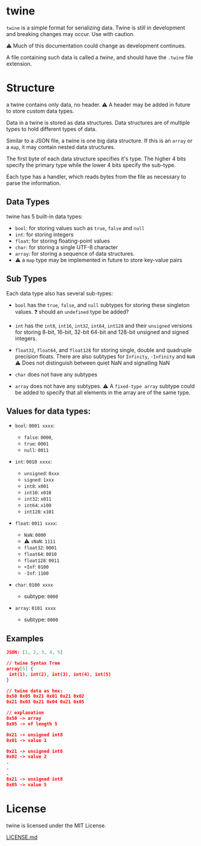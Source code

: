 # twine

`twine` is a simple format for serializing data. Twine is still in development and breaking changes may occur. Use with caution.

⚠️ Much of this documentation could change as development continues.

A file containing such data is called a *twine*, and 
should have the `.twine` file extension.

# Structure

a twine contains only data, no header. ⚠️ A header may be added in future to store custom data types.

Data in a twine is stored as data structures. Data structures are of multiple types to hold different types of data.

Similar to a JSON file, a twine is one big data structure. If this is an `array` or a `map`, it may contain nested data structures.

The first byte of each data structure specifies it's type. The higher 4 bits specify the primary type while the lower 4 bits specify the sub-type.

Each type has a handler, which reads bytes from the file as necessary to parse the information.

## Data Types
twine has 5 built-in data types:
 - `bool`: for storing values such as `true`, `false` and `null`
 - `int`: for storing integers
 - `float`: for storing floating-point values
 - `char`: for storing a single UTF-8 character
 - `array`: for storing a sequence of data structures.
 - ⚠️ a `map` type may be implemented in future to store key-value pairs

## Sub Types

Each data type also has several sub-types:
- `bool` has the `true`, `false`, and `null`	subtypes for storing these singleton values. ❓ should an `undefined` type be added?

 - `int` has the `int8`, `int16`, `int32`, `int64`, `int128` and their `unsigned` versions for storing 8-bit, 16-bit, 32-bit 64-bit and 128-bit unsigned and signed integers.

 - `float32`, `float64`, and `float128` for storing single, double and quadruple precision floats. There are also subtypes for `Infinity`, `-Infinity` and `NaN` ⚠️ Does not distinguish between quiet NaN and signalling NaN

 - `char` does not have any subtypes

 - `array` does not have any subtypes. ⚠️ A `fixed-type array` subtype could be added to specify that all elements in the array are of the same type.

## Values for data types:
- `bool`: `0001 xxxx`:
	- `false`: `0000`,
	- `true`: `0001`
	- `null`: `0011`

- `int`: `0010 xxxx`:
	- `unsigned`: `0xxx`
	- `signed`: `1xxx`
	- `int8`: `x001`
	- `int16`: `x010`
	- `int32`: `x011`
	- `int64`: `x100`
	- `int128`: `x101`

 - `float`: `0011 xxxx`:
	 - `NaN`: `0000`
	 - ⚠️ `sNaN`: `1111`
	 - `float32`: `0001`
	 - `float64`: `0010`
	 - `float128`: `0011`
	 - `+Inf`: `0100`
	 - `-Inf`: `1100`

 - `char`: `0100 xxxx`
	 - subtype: `0000`

 - `array`: `0101 xxxx`
	 - subtype: `0000`

## Examples

```json
JSON: [1, 2, 3, 4, 5]

// twine Syntax Tree
array[5] {
 int(1), int(2), int(3), int(4), int(5)
}

// twine data as hex:
0x50 0x05 0x21 0x01 0x21 0x02
0x21 0x03 0x21 0x04 0x21 0x05

// explanation
0x50 -> array
0x05 -> of length 5

0x21 -> unsigned int8
0x01 -> value 1

0x21 -> unsigned int8
0x02 -> value 2
.
.
.
0x21 -> unsigned int8
0x05 -> value 5
```

# License
twine is licensed under the MIT License.

[LICENSE.md](LICENSE.md)